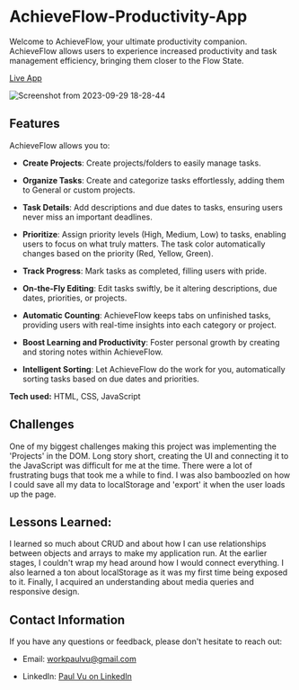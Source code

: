 # AchieveFlow-Productivity-App

Welcome to AchieveFlow, your ultimate productivity companion. AchieveFlow allows users to experience increased productivity and task management efficiency, bringing them closer to the Flow State.
  
[Live App](https://paulvu2023.github.io/AchieveFlow-Productivity-App/)

![Screenshot from 2023-09-29 18-28-44](https://github.com/paulvu2023/AchieveFlow-Productivity-App/assets/118864214/a998a1bc-82f5-4214-9a23-1a0b6ae708aa)

## Features

AchieveFlow allows you to:

- **Create Projects**: Create projects/folders to easily manage tasks.
  
- **Organize Tasks**: Create and categorize tasks effortlessly, adding them to General or custom projects.
  
- **Task Details**: Add descriptions and due dates to tasks, ensuring users never miss an important deadlines.
  
- **Prioritize**: Assign priority levels (High, Medium, Low) to tasks, enabling users to focus on what truly matters. The task color automatically changes based on the priority (Red, Yellow, Green).
  
- **Track Progress**: Mark tasks as completed, filling users with pride.
  
- **On-the-Fly Editing**: Edit tasks swiftly, be it altering descriptions, due dates, priorities, or projects.
  
- **Automatic Counting**: AchieveFlow keeps tabs on unfinished tasks, providing users with real-time insights into each category or project.
  
- **Boost Learning and Productivity**: Foster personal growth by creating and storing notes within AchieveFlow.
  
- **Intelligent Sorting**: Let AchieveFlow do the work for you, automatically sorting tasks based on due dates and priorities.

**Tech used:** HTML, CSS, JavaScript

## Challenges 

One of my biggest challenges making this project was implementing the 'Projects' in the DOM. Long story short, creating the UI and connecting it to the JavaScript was difficult for me at the time. There were a lot of frustrating bugs that took me a while to find. I was also bamboozled on how I could save all my data to localStorage and 'export' it when the user loads up the page.

## Lessons Learned:

I learned so much about CRUD and about how I can use relationships between objects and arrays to make my application run. At the earlier stages, I couldn't wrap my head around how I would connect everything. I also learned a ton about localStorage as it was my first time being exposed to it. Finally, I acquired an understanding about media queries and responsive design.
  
## Contact Information

If you have any questions or feedback, please don't hesitate to reach out:

- Email: [workpaulvu@gmail.com](mailto:workpaulvu@gmail.com)
  
- LinkedIn: [Paul Vu on LinkedIn](https://www.linkedin.com/in/paul-vu-business)
